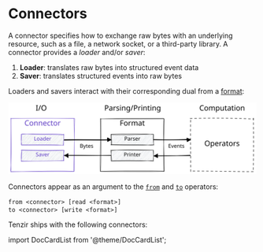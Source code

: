 # Connectors

A connector specifies how to exchange raw bytes with an underlying resource,
such as a file, a network socket, or a third-party library. A connector provides
a *loader* and/or *saver*:

1. **Loader**: translates raw bytes into structured event data
2. **Saver**: translates structured events into raw bytes

Loaders and savers interact with their corresponding dual from a
[format](formats):

![Connector](connectors/connector.excalidraw.svg)

Connectors appear as an argument to the [`from`](operators/sources/from.md)
and [`to`](operators/sinks/to.md) operators:

```
from <connector> [read <format>]
to <connector> [write <format>]
```

Tenzir ships with the following connectors:

import DocCardList from '@theme/DocCardList';

<DocCardList />
